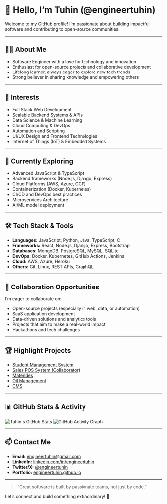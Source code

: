 # 👋 Hello, I’m Tuhin (@engineertuhin)

Welcome to my GitHub profile! I’m passionate about building impactful software and contributing to open-source communities.

---

## 👨‍💻 About Me
- Software Engineer with a love for technology and innovation
- Enthusiast for open-source projects and collaborative development
- Lifelong learner, always eager to explore new tech trends
- Strong believer in sharing knowledge and empowering others

---

## 👀 Interests
- Full Stack Web Development
- Scalable Backend Systems & APIs
- Data Science & Machine Learning
- Cloud Computing & DevOps
- Automation and Scripting
- UI/UX Design and Frontend Technologies
- Internet of Things (IoT) & Embedded Systems

---

## 🌱 Currently Exploring
- Advanced JavaScript & TypeScript
- Backend frameworks (Node.js, Django, Express)
- Cloud Platforms (AWS, Azure, GCP)
- Containerization (Docker, Kubernetes)
- CI/CD and DevOps best practices
- Microservices Architecture
- AI/ML model deployment

---

## 🛠️ Tech Stack & Tools
- **Languages:** JavaScript, Python, Java, TypeScript, C
- **Frameworks:** React, Node.js, Django, Express, Bootstrap
- **Databases:** MongoDB, PostgreSQL, MySQL, SQLite
- **DevOps:** Docker, Kubernetes, GitHub Actions, Jenkins
- **Cloud:** AWS, Azure, Heroku
- **Others:** Git, Linux, REST APIs, GraphQL

---

## 💼 Collaboration Opportunities
I’m eager to collaborate on:
- Open-source projects (especially in web, data, or automation)
- SaaS application development
- Data-driven solutions and analytics tools
- Projects that aim to make a real-world impact
- Hackathons and tech challenges

---

## 🏆 Highlight Projects

- [Student Management System](https://github.com/engineertuhin/studentManagent)
- [Sales POS System (Collaborator)](https://github.com/datadss123/SALES-POS_SYSTEM_DEV_V1)
- [Matendes](https://github.com/engineertuhin/matendes)
- [Oil Management](https://github.com/engineertuhin/oil)
- [CMS](https://github.com/engineertuhin/cms)

---

## 📊 GitHub Stats & Activity

![Tuhin's GitHub Stats](https://github-readme-stats.vercel.app/api?username=engineertuhin&show_icons=true&theme=radical)
![GitHub Activity Graph](https://github-readme-activity-graph.cyclic.app/graph?username=engineertuhin&theme=github-compact)

---

## 📫 Contact Me
- **Email:** engineertuhin@gmail.com
- **LinkedIn:** [linkedin.com/in/engineertuhin](https://www.linkedin.com/in/engineertuhin/)
- **Twitter/X:** [@engineertuhin](https://twitter.com/engineertuhin)
- **Portfolio:** [engineertuhin.github.io](https://engineertuhin.github.io)

---

> “Great software is built by passionate teams, not just by code.”

Let’s connect and build something extraordinary! 🚀
